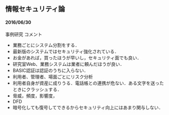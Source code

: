 ## 情報セキュリティ論  

#### 2016/06/30  
事例研究 コメント  
- 業務ごとにシステム分割をする．  
- 最新版のシステムではセキュリティ強化されている．  
- お金があれば，買ったほうが早いし，セキュリティ面でも良い．  
- 研究室Web、業務システムは業者に頼んだほうが良い．  
- BASIC認証は認証のうちに入らない．  
- 利用者、管理者、場面ごとにリスク分析  
- 利用者自身が資産に成りうる．電話帳との連携が危ない．ある文字を送ったときにクラッシュする．  
- 脅威，頻度，影響度，
- DFD  
- 暗号化しても復号してできるからセキュリティ向上にはあまり関与しない．
